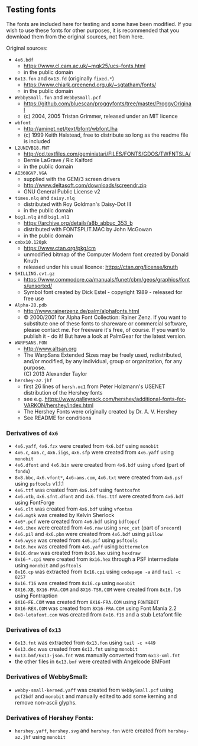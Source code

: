 ## Testing fonts

The fonts are included here for testing and some have been modified. If you wish to use these fonts
for other purposes, it is recommended that you download them from the original sources, not from here.

Original sources:
* `4x6.bdf`
  - https://www.cl.cam.ac.uk/~mgk25/ucs-fonts.html
  - in the public domain
* `6x13.fon` and `6x13.fd` (originally `fixed.*`)
  - https://www.chiark.greenend.org.uk/~sgtatham/fonts/
  - in the public domain
* `WebbySmall.fon` and `WebbySmall.pcf`
  - https://github.com/bluescan/proggyfonts/tree/master/ProggyOriginal
  - (c) 2004, 2005 Tristan Grimmer, released under an MIT licence
* `wbfont`
  - http://aminet.net/text/bfont/wbfont.lha
  - (c) 1999 Keith Halstead, free to distribute so long as the readme file is included
* `L2UNIVB18.FNT`
  - http://cd.textfiles.com/geminiatari/FILES/FONTS/GDOS/TWFNTSLA/
  - Bernie LaGrave / Ric Kalford
  - in the public domain
* `AI360GVP.VGA`
  - supplied with the GEM/3 screen drivers
  - http://www.deltasoft.com/downloads/screendr.zip
  - GNU General Public License v2
* `times.nlq` and `daisy.nlq`
  - distributed with Roy Goldman's Daisy-Dot III
  - in the public domain
* `big1.nlq` and `big1.nl1`
  - https://archive.org/details/a8b_abbuc_353_b
  - distributed with FONTSPLIT.MAC by John McGowan
  - in the public domain  
* `cmbx10.120pk`
  - https://www.ctan.org/pkg/cm
  - unmodified bitmap of the Computer Modern font created by Donald Knuth
  - released under his usual licence: https://ctan.org/license/knuth
* `SHILLING.cvt.gz`
  - https://www.commodore.ca/manuals/funet/cbm/geos/graphics/fonts/unsorted/
  - Symbol font created by Dick Estel - copyright 1989 - released for free use
* `Alpha-2B.pdb`
  - http://www.rainerzenz.de/palm/alphafonts.html
  - © 2000/2001 for Alpha Font Collection: Rainer Zenz. If you want to substitute one of
    these fonts to shareware or commercial software, please contact me. For freeware
    it's free, of course. If you want to publish it - do it! But have a look at
    PalmGear for the latest version.
* `WARPSANS.FON`
  - http://www.altsan.org
  - The WarpSans Extended Sizes may be freely used, redistributed, and/or
    modified, by any individual, group or organization, for any purpose.  
    (C) 2013 Alexander Taylor
* `hershey-az.jhf`
   - first 26 lines of `hersh.oc1` from Peter Holzmann's USENET distribution of the Hershey fonts
   - see e.g. https://www.galleyrack.com/hershey/additional-fonts-for-VARKON/hershey/index.html
   - The Hershey Fonts were originally created by Dr. A. V. Hershey
   - See README for conditions


### Derivatives of `4x6`

* `4x6.yaff`, `4x6.fzx` were created from `4x6.bdf` using `monobit`
* `4x6.c`, `4x6.c`, `4x6.iigs`, `4x6.sfp` were created from `4x6.yaff` using `monobit`
* `4x6.dfont` and `4x6.bin` were created from `4x6.bdf` using `ufond` (part of `fondu`)
* `8x8.bbc`, `4x6.vfont*`, `4x6-ams.com`, `4x6.txt` were created from `4x6.psf` using `psftools` v1.1.1
* `4x6.ttf` was created from `4x6.bdf` using `fonttosfnt`
* `4x6.otb`, `4x6.sfnt.dfont` and `4x6.ffms.ttf` were created from `4x6.bdf` using FontForge
* `4x6.clt` was created from `4x6.bdf` using `vfontas`
* `4x6.mgtk` was created by Kelvin Sherlock
* `4x6*.pcf` were created from `4x6.bdf` using `bdftopcf`
* `4x6.ihex` were created from `4x6.raw` using `srec_cat` (part of `srecord`)
* `4x6.pil` and `4x6.pbm` were created from `4x6.bdf` using `pillow`
* `4x6.wyse` was created from `4x6.psf` using `psftools`
* `8x16.hex` was created from `4x6.yaff` using `bittermelon`
* `8x16.draw` was created from `8x16.hex` using `hexdraw`
* `8x16-*.cpi` were created from `8x16.hex` through a PSF intermediate using `monobit` and `psftools`
* `8x16.cp` was extracted from `8x16.cpi` using `codepage -a` and `tail -c 8257`
* `8x16.f16` was created from `8x16.cp` using `monobit`
* `8X16.XB`, `8X16-FRA.COM` and `8X16-TSR.COM` were created from `8x16.f16` using Fontraption
* `8X16-FE.COM` was created from `8X16-FRA.COM` using `FONTEDIT`
* `8X16-REX.COM` was created from `8X16-FRA.COM` using Font Mania 2.2
* `8x8-letafont.com` was created from `8x16.f16` and a stub Letafont file


### Derivatives of `6x13`

* `6x13.fnt` was extracted from `6x13.fon` using `tail -c +449`
* `6x13.dec` was created from `6x13.fnt` using `monobit`
* `6x13.bmf/6x13-json.fnt` was manually converted from `6x13-xml.fnt`
* the other files in `6x13.bmf` were created with Angelcode BMFont


### Derivatives of WebbySmall:

* `webby-small-kerned.yaff` was created from `WebbySmall.pcf` using `pcf2bdf` and `monobit`
  and manually edited to add some kerning and remove non-ascii glyphs.


### Derivatives of Hershey Fonts:
* `hershey.yaff`, `hershey.svg` and `hershey.fon` were created from `hershey-az.jhf` using `monobit`
